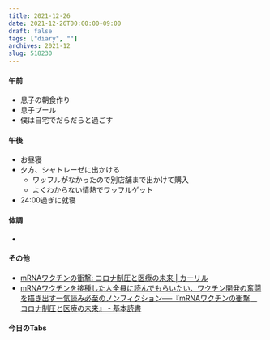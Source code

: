 ```yaml
---
title: 2021-12-26
date: 2021-12-26T00:00:00+09:00
draft: false
tags: ["diary", ""]
archives: 2021-12
slug: 518230
---
```

#### 午前
- 息子の朝食作り
- 息子プール
- 僕は自宅でだらだらと過ごす
#### 午後
- お昼寝
- 夕方、シャトレーゼに出かける
  - ワッフルがなかったので別店舗まで出かけて購入
  - よくわからない情熱でワッフルゲット
- 24:00過ぎに就寝
#### 体調
- 
#### その他
- [mRNAワクチンの衝撃: コロナ制圧と医療の未来 | カーリル](https://calil.jp/book/4152100753)
- [mRNAワクチンを接種した人全員に読んでもらいたい、ワクチン開発の奮闘を描き出す一気読み必至のノンフィクション──『mRNAワクチンの衝撃　コロナ制圧と医療の未来』 - 基本読書](https://huyukiitoichi.hatenadiary.jp/entry/2021/12/27/080000)
#### 今日のTabs